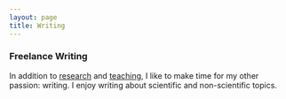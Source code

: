 ```yaml
---
layout: page
title: Writing 
---
```


### Freelance Writing

In addition to <a href="{{site.baseurl}}research"> research</a> and <a href="{{site.baseurl}}teaching"> teaching</a>, I like to make time for my other passion: writing. I enjoy writing about scientific and non-scientific topics.
